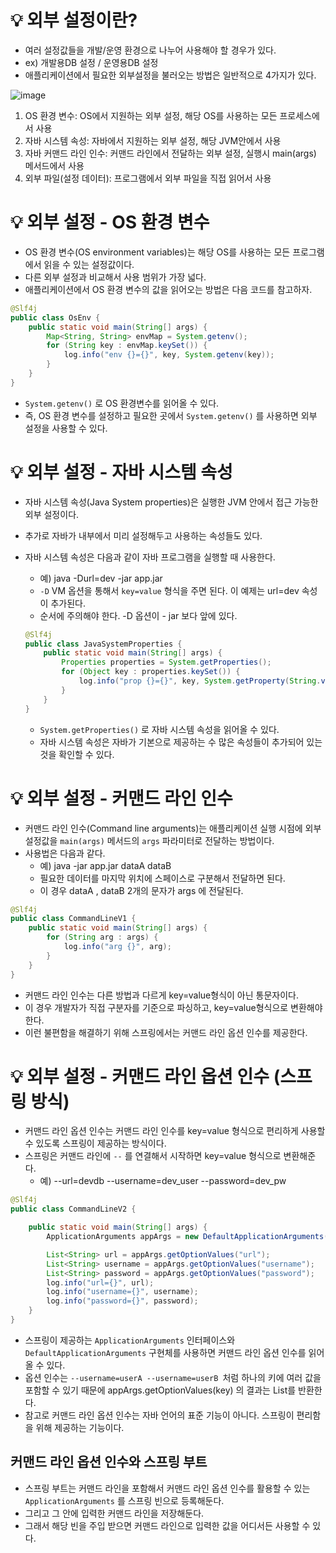 # 💡 외부 설정이란?
- 여러 설정값들을 개발/운영 환경으로 나누어 사용해야 할 경우가 있다.
- ex) 개발용DB 설정 / 운영용DB 설정
- 애플리케이션에서 필요한 외부설정을 불러오는 방법은 일반적으로 4가지가 있다.

![image](https://github.com/shin-je-woo/TIL/assets/39439576/c788393a-506c-41e0-8ddf-e6781ee75daa)
1. OS 환경 변수: OS에서 지원하는 외부 설정, 해당 OS를 사용하는 모든 프로세스에서 사용
2. 자바 시스템 속성: 자바에서 지원하는 외부 설정, 해당 JVM안에서 사용
3. 자바 커맨드 라인 인수: 커맨드 라인에서 전달하는 외부 설정, 실행시 main(args) 메서드에서 사용
4. 외부 파일(설정 데이터): 프로그램에서 외부 파일을 직접 읽어서 사용

# 💡 외부 설정 - OS 환경 변수
- OS 환경 변수(OS environment variables)는 해당 OS를 사용하는 모든 프로그램에서 읽을 수 있는 설정값이다.
- 다른 외부 설정과 비교해서 사용 범위가 가장 넓다.
- 애플리케이션에서 OS 환경 변수의 값을 읽어오는 방법은 다음 코드를 참고하자.

```java
@Slf4j
public class OsEnv {
    public static void main(String[] args) {
        Map<String, String> envMap = System.getenv();
        for (String key : envMap.keySet()) {
            log.info("env {}={}", key, System.getenv(key));
        }
    }
}
```
- `System.getenv()` 로 OS 환경변수를 읽어올 수 있다.
- 즉, OS 환경 변수를 설정하고 필요한 곳에서 `System.getenv()` 를 사용하면 외부 설정을 사용할 수 있다.

# 💡 외부 설정 - 자바 시스템 속성
- 자바 시스템 속성(Java System properties)은 실행한 JVM 안에서 접근 가능한 외부 설정이다.
- 추가로 자바가 내부에서 미리 설정해두고 사용하는 속성들도 있다.
- 자바 시스템 속성은 다음과 같이 자바 프로그램을 실행할 때 사용한다.
  - 예) java -Durl=dev -jar app.jar
  - `-D` VM 옵션을 통해서 `key=value` 형식을 주면 된다. 이 예제는 url=dev 속성이 추가된다.
  - 순서에 주의해야 한다. -D 옵션이 - jar 보다 앞에 있다.
 
  ```java
  @Slf4j
  public class JavaSystemProperties {
      public static void main(String[] args) {
          Properties properties = System.getProperties();
          for (Object key : properties.keySet()) {
              log.info("prop {}={}", key, System.getProperty(String.valueOf(key)));
          }
      }
  }
  ```
  - `System.getProperties()` 로 자바 시스템 속성을 읽어올 수 있다.
  - 자바 시스템 속성은 자바가 기본으로 제공하는 수 많은 속성들이 추가되어 있는 것을 확인할 수 있다.
 
# 💡 외부 설정 - 커맨드 라인 인수
- 커맨드 라인 인수(Command line arguments)는 애플리케이션 실행 시점에 외부 설정값을 `main(args)` 메서드의 `args` 파라미터로 전달하는 방법이다.
- 사용법은 다음과 같다.
  - 예) java -jar app.jar dataA dataB
  - 필요한 데이터를 마지막 위치에 스페이스로 구분해서 전달하면 된다.
  - 이 경우 dataA , dataB 2개의 문자가 args 에 전달된다.

```java
@Slf4j
public class CommandLineV1 {
    public static void main(String[] args) {
        for (String arg : args) {
            log.info("arg {}", arg);
        }
    }
}
```
- 커맨드 라인 인수는 다른 방법과 다르게 key=value형식이 아닌 통문자이다.
- 이 경우 개발자가 직접 구분자를 기준으로 파싱하고, key=value형식으로 변환해야 한다.
- 이런 불편함을 해결하기 위해 스프링에서는 커맨드 라인 옵션 인수를 제공한다.

# 💡 외부 설정 - 커맨드 라인 옵션 인수 (스프링 방식)
- 커맨드 라인 옵션 인수는 커맨드 라인 인수를 key=value 형식으로 편리하게 사용할 수 있도록 스프링이 제공하는 방식이다.
- 스프링은 커맨드 라인에 `--` 를 연결해서 시작하면 key=value 형식으로 변환해준다.
  - 예) --url=devdb --username=dev_user --password=dev_pw

```java
@Slf4j
public class CommandLineV2 {

    public static void main(String[] args) {
        ApplicationArguments appArgs = new DefaultApplicationArguments(args);

        List<String> url = appArgs.getOptionValues("url");
        List<String> username = appArgs.getOptionValues("username");
        List<String> password = appArgs.getOptionValues("password");
        log.info("url={}", url);
        log.info("username={}", username);
        log.info("password={}", password);
    }
}
```
- 스프링이 제공하는 `ApplicationArguments` 인터페이스와 `DefaultApplicationArguments` 구현체를 사용하면 커맨드 라인 옵션 인수를 읽어올 수 있다.
- 옵션 인수는 `--username=userA --username=userB `처럼 하나의 키에 여러 값을 포함할 수 있기 때문에 appArgs.getOptionValues(key) 의 결과는 List를 반환한다.
- 참고로 커맨드 라인 옵션 인수는 자바 언어의 표준 기능이 아니다. 스프링이 편리함을 위해 제공하는 기능이다.

## 커맨드 라인 옵션 인수와 스프링 부트
- 스프링 부트는 커맨드 라인을 포함해서 커맨드 라인 옵션 인수를 활용할 수 있는 `ApplicationArguments` 를 스프링 빈으로 등록해둔다.
- 그리고 그 안에 입력한 커맨드 라인을 저장해둔다.
- 그래서 해당 빈을 주입 받으면 커맨드 라인으로 입력한 값을 어디서든 사용할 수 있다.
